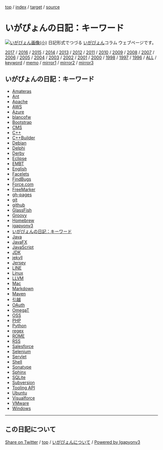 [top](index.html) / [index](index.html) / [target](https://igapyon.github.io/diary/idxkeyword.html) / [source](https://github.com/igapyon/diary/blob/master/idxkeyword.src.md) 

いがぴょんの日記：キーワード
=====================================================================================================
[![いがぴょん画像(小)](https://igapyon.github.io/diary/images/iga200306s.jpg "いがぴょん")](https://igapyon.github.io/diary/memo/memoigapyon.html) 日記形式でつづる [いがぴょん](https://igapyon.github.io/diary/memo/memoigapyon.html)コラム ウェブページです。

[2017](2017/index.html)
/ [2016](2016/index.html)
/ [2015](2015/index.html)
/ [2014](2014/index.html)
/ [2013](2013/index.html)
/ [2012](2012/index.html)
/ [2011](2011/index.html)
/ [2010](2010/index.html)
/ [2009](2009/index.html)
/ [2008](2008/index.html)
/ [2007](2007/index.html)
/ [2006](2006/index.html)
/ [2005](2005/index.html)
/ [2004](2004/index.html)
/ [2003](2003/index.html)
/ [2002](2002/index.html)
/ [2001](2001/index.html)
/ [2000](2000/index.html)
/ [1998](1998/index.html)
/ [1997](1997/index.html)
/ [1996](1996/index.html)
/ [ALL](idxall.html)
 / [keyword](keyword/index.html) / [memo](memo/index.html) / [mirror1](http://www.igapyon.jp/igapyon/diary/) / [mirror2](http://igapyon.a.la9.jp/igapyon/diary/) / [mirror3](https://igapyon.github.io/diary/)

## いがぴょんの日記：キーワード

* [Amateras](keyword/amateras.html)
* [Ant](keyword/ant.html)
* [Apache](keyword/apache.html)
* [AWS](keyword/aws.html)
* [Azure](keyword/azure.html)
* [blancofw](keyword/blancofw.html)
* [Bootstrap](keyword/bootstrap.html)
* [CMS](keyword/cms.html)
* [C++](keyword/cpp.html)
* [C++Builder](keyword/cppbuilder.html)
* [Debian](keyword/debian.html)
* [Delphi](keyword/delphi.html)
* [Derby](keyword/derby.html)
* [Eclipse](keyword/eclipse.html)
* [EMBT](keyword/embt.html)
* [English](keyword/english.html)
* [Facelets](keyword/facelets.html)
* [FindBugs](keyword/findbugs.html)
* [Force.com](keyword/force.com.html)
* [FreeMarker](keyword/freemarker.html)
* [gh-pages](keyword/gh-pages.html)
* [git](keyword/git.html)
* [github](keyword/github.html)
* [GlassFish](keyword/glassfish.html)
* [Groovy](keyword/groovy.html)
* [Homebrew](keyword/homebrew.html)
* [igapyonv3](keyword/igapyonv3.html)
* [いがぴょんの日記：キーワード](keyword/index.html)
* [Java](keyword/java.html)
* [JavaFX](keyword/javafx.html)
* [JavaScript](keyword/javascript.html)
* [JDK](keyword/jdk.html)
* [jekyll](keyword/jekyll.html)
* [Jersey](keyword/jersey.html)
* [LINE](keyword/line.html)
* [Linux](keyword/linux.html)
* [LLVM](keyword/llvm.html)
* [Mac](keyword/mac.html)
* [Markdown](keyword/markdown.html)
* [Maven](keyword/maven.html)
* [引越](keyword/moving.html)
* [OAuth](keyword/oauth.html)
* [OmegaT](keyword/omegat.html)
* [OSS](keyword/oss.html)
* [PHP](keyword/php.html)
* [Python](keyword/python.html)
* [regex](keyword/regex.html)
* [ROME](keyword/rome.html)
* [RSS](keyword/rss.html)
* [Salesforce](keyword/salesforce.html)
* [Selenium](keyword/selenium.html)
* [Servlet](keyword/servlet.html)
* [Shell](keyword/shell.html)
* [Sonatype](keyword/sonatype.html)
* [Sphinx](keyword/sphinx.html)
* [SQLite](keyword/sqlite.html)
* [Subversion](keyword/subversion.html)
* [Tooling API](keyword/tooling-api.html)
* [Ubuntu](keyword/ubuntu.html)
* [Visualforce](keyword/visualforce.html)
* [VMware](keyword/vmware.html)
* [Windows](keyword/windows.html)


----------------------------------------------------------------------------------------------------

## この日記について

[Share on Twitter](https://twitter.com/intent/tweet?hashtags=igapyon%2Cdiary%2C%E3%81%84%E3%81%8C%E3%81%B4%E3%82%87%E3%82%93&text=%E3%81%84%E3%81%8C%E3%81%B4%E3%82%87%E3%82%93%E3%81%AE%E6%97%A5%E8%A8%98%EF%BC%9A%E3%82%AD%E3%83%BC%E3%83%AF%E3%83%BC%E3%83%89&url=https%3A%2F%2Figapyon.github.io%2Fdiary%2Fidxkeyword.html) / [top](index.html) / [いがぴょんについて](https://igapyon.github.io/diary/memo/memoigapyon.html) / [Powered by Igapyonv3](https://github.com/igapyon/igapyonv3)

